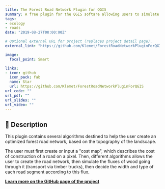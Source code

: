 ```yaml
---
title: The Forest Road Network Plugin for QGIS
summary: A free plugin for the QGIS softare allowing users to simulate forest road network based on information about the topography of the landscape.
tags:
- ecology
- roads
date: "2019-08-27T00:00:00Z"

# Optional external URL for project (replaces project detail page).
external_link: "https://github.com/Klemet/ForestRoadNetworkPluginForQGIS"

image:
  focal_point: Smart

links:
- icon: github
  icon_pack: fab
  name: Star
  url: https://github.com/Klemet/ForestRoadNetworkPluginForQGIS
url_code: ""
url_pdf: ""
url_slides: ""
url_video: ""
---
```


## 📑 Description

This plugin contains several algorithms destined to help the user create an optimized forest road network, based on the topography of the landscape.

The user must first create or input a "cost map", which describes the cost of construction of a road on a pixel. Then, different algorithms allows the user to create the road network, then simulate the fluxes of wood going through it (transport via timber trucks), then decide the width and type of each road segment according to this flux.

**[Learn more on the GitHub page of the project](https://github.com/Klemet/ForestRoadNetworkPluginForQGIS)**